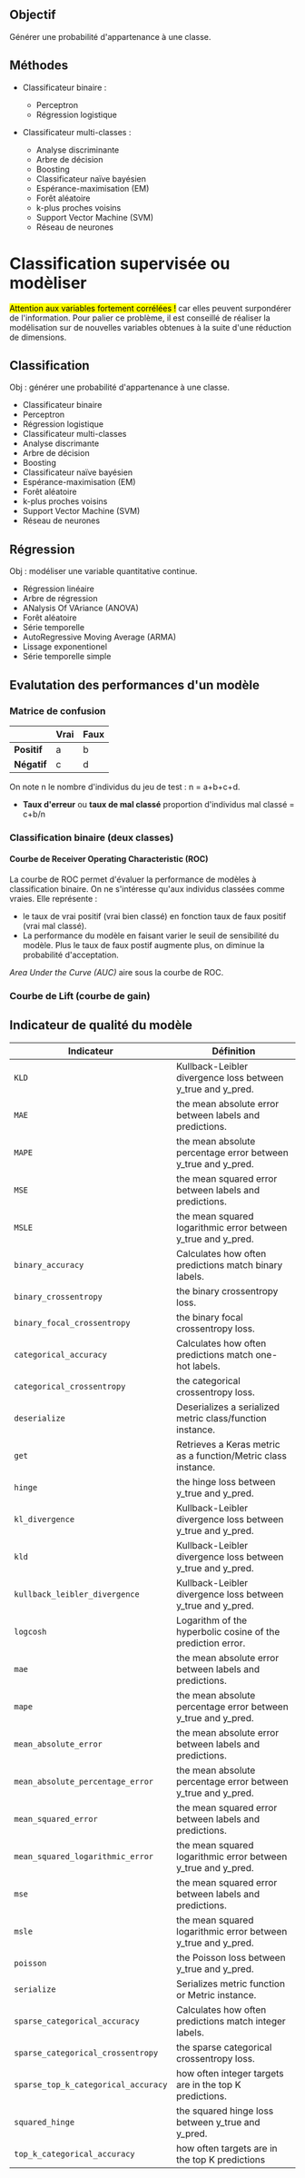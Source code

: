 ## Objectif

Générer une probabilité d'appartenance à une classe.

## Méthodes

* Classificateur binaire : 
  * Perceptron
  * Régression logistique
  
* Classificateur multi-classes :
  * Analyse discriminante
  * Arbre de décision
  * Boosting
  * Classificateur naïve bayésien
  * Espérance-maximisation (EM)
  * Forêt aléatoire
  * k-plus proches voisins
  * Support Vector Machine (SVM)
  * Réseau de neurones

# Classification supervisée ou modèliser

<mark>Attention aux variables fortement corrélées !</mark> car elles peuvent surpondérer de l'information. Pour palier ce problème, il est conseillé de réaliser la modélisation sur de nouvelles variables obtenues à la suite d'une réduction de dimensions.

## Classification

Obj : générer une probabilité d'appartenance à une classe. 

* Classificateur binaire 
* Perceptron
* Régression logistique
* Classificateur multi-classes 
* Analyse discrimante 
* Arbre de décision
* Boosting
* Classificateur naïve bayésien
* Espérance-maximisation (EM) 
* Forêt aléatoire 
* k-plus proches voisins 
* Support Vector Machine (SVM)
* Réseau de neurones

## Régression

Obj : modéliser une variable quantitative continue. 

* Régression linéaire
* Arbre de régression
* ANalysis Of VAriance (ANOVA) 
* Forêt aléatoire
* Série temporelle
* AutoRegressive Moving Average (ARMA)
* Lissage exponentionel
* Série temporelle simple

## Evalutation des performances d'un modèle

### Matrice de confusion

| |Vrai | Faux |
|---|---|---|
| **Positif** | a | b |
| **Négatif** | c | d |

On note n le nombre d'individus du jeu de test : n = a+b+c+d.

* **Taux d'erreur** ou **taux de mal classé** proportion d'individus mal classé = c+b/n


### Classification binaire (deux classes)

#### Courbe de Receiver Operating Characteristic (ROC)

La courbe de ROC permet d'évaluer la performance de modèles à classification binaire. On ne s'intéresse qu'aux individus classées comme vraies.
Elle représente : 
* le taux de vrai positif (vrai bien classé) en fonction taux de faux positif (vrai mal classé). 
* La performance du modèle en faisant varier le seuil de sensibilité du modèle. Plus le taux de faux postif augmente plus, on diminue la probabilité d'acceptation.

_Area Under the Curve (AUC)_ aire sous la courbe de ROC.

### Courbe de Lift (courbe de gain)


## Indicateur de qualité du modèle 

| Indicateur | Définition |
|---|---|
| `KLD` | Kullback-Leibler divergence loss between y_true and y_pred. |
| `MAE` | the mean absolute error between labels and predictions. |
| `MAPE` | the mean absolute percentage error between y_true and y_pred. |
| `MSE` | the mean squared error between labels and predictions. |
| `MSLE` | the mean squared logarithmic error between y_true and y_pred.
| `binary_accuracy` | Calculates how often predictions match binary labels. |
| `binary_crossentropy` | the binary crossentropy loss. |
| `binary_focal_crossentropy` | the binary focal crossentropy loss.
| `categorical_accuracy` | Calculates how often predictions match one-hot labels. |
| `categorical_crossentropy` | the categorical crossentropy loss. |
| `deserialize` | Deserializes a serialized metric class/function instance. |
| `get` | Retrieves a Keras metric as a function/Metric class instance. |
| `hinge` | the hinge loss between y_true and y_pred. |
| `kl_divergence` | Kullback-Leibler divergence loss between y_true and y_pred. |
| `kld` | Kullback-Leibler divergence loss between y_true and y_pred. |
| `kullback_leibler_divergence` | Kullback-Leibler divergence loss between y_true and y_pred.
| `logcosh` | Logarithm of the hyperbolic cosine of the prediction error. |
| `mae` | the mean absolute error between labels and predictions. |
| `mape` | the mean absolute percentage error between y_true and y_pred. |
| `mean_absolute_error` | the mean absolute error between labels and predictions. |
| `mean_absolute_percentage_error` | the mean absolute percentage error between y_true and y_pred. |
| `mean_squared_error` | the mean squared error between labels and predictions. |
| `mean_squared_logarithmic_error` | the mean squared logarithmic error between y_true and y_pred. |
| `mse` | the mean squared error between labels and predictions. |
| `msle` | the mean squared logarithmic error between y_true and y_pred. |
| `poisson` | the Poisson loss between y_true and y_pred. |
| `serialize` | Serializes metric function or Metric instance. |
| `sparse_categorical_accuracy` | Calculates how often predictions match integer labels. |
| `sparse_categorical_crossentropy` | the sparse categorical crossentropy loss. |
| `sparse_top_k_categorical_accuracy` | how often integer targets are in the top K predictions. |
| `squared_hinge` | the squared hinge loss between y_true and y_pred. |
| `top_k_categorical_accuracy` | how often targets are in the top K predictions |